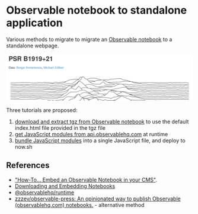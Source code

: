 # Observable notebook to standalone application

Various methods to migrate to migrate an
[Observable notebook](https://observablehq.com/@mbostock/psr-b1919-21) to a
standalone webpage.

![Screenshot of a joyplot notebook](./assets/joyplot.png)

Three tutorials are proposed:

1. [download and extract tgz from Observable notebook](./1_default_observable_export/README.md)
   to use the default index.html file provided in the tgz file
2. [get JavaScript modules from api.observablehq.com](./2_request_observable_api/README.md)
   at runtime
3. [bundle JavaScript modules](./3_bundle_js_and_deploy) into a single
   JavaScript file, and deploy to now.sh

## References

- ["How-To… Embed an Observable Notebook in your CMS"](https://visionscarto.net/observable-jekyll/).
- [Downloading and Embedding Notebooks](https://observablehq.com/@observablehq/downloading-and-embedding-notebooks)
- [@observablehq/runtime](https://github.com/observablehq/runtime/blob/master/README.md)
- [zzzev/observable-press: An opinionated way to publish Observable (observablehq.com) notebooks.](https://github.com/zzzev/observable-press) -
  alternative method
